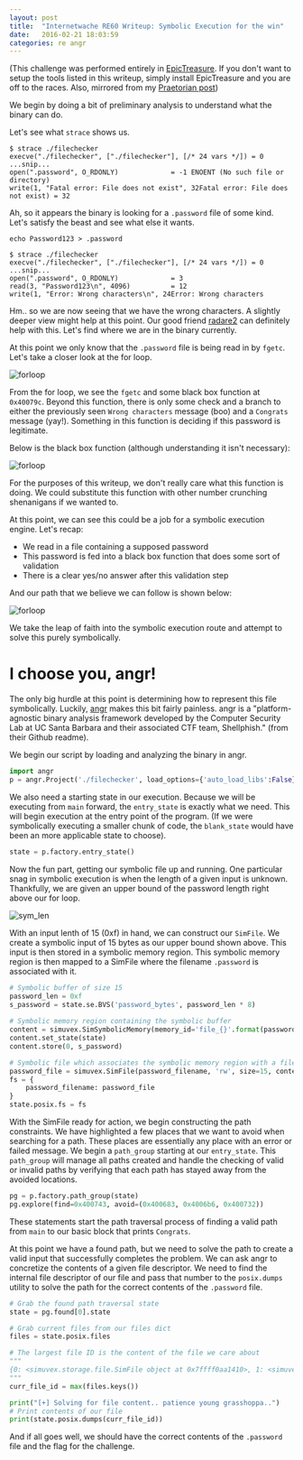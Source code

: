 ```yaml
---
layout: post
title:  "Internetwache RE60 Writeup: Symbolic Execution for the win"
date:   2016-02-21 18:03:59
categories: re angr
---
```


(This challenge was performed entirely in [EpicTreasure](https://github.com/ctfhacker/epictreasure). If you don't want to setup the tools listed in this writeup, simply install EpicTreasure and you are off to the races. Also, mirrored from my [Praetorian post](https://www.praetorian.com/blog/internetwache-re60-writeup-symbolic-execution-tramples-ctf-challenge))

We begin by doing a bit of preliminary analysis to understand what the binary can do.

Let's see what `strace` shows us.

```
$ strace ./filechecker
execve("./filechecker", ["./filechecker"], [/* 24 vars */]) = 0
...snip...
open(".password", O_RDONLY)             = -1 ENOENT (No such file or directory)
write(1, "Fatal error: File does not exist", 32Fatal error: File does not exist) = 32
```

Ah, so it appears the binary is looking for a `.password` file of some kind. Let's satisfy the beast and see what else it wants.

```
echo Password123 > .password
```

```
$ strace ./filechecker
execve("./filechecker", ["./filechecker"], [/* 24 vars */]) = 0
...snip...
open(".password", O_RDONLY)             = 3
read(3, "Password123\n", 4096)          = 12
write(1, "Error: Wrong characters\n", 24Error: Wrong characters
```

Hm.. so we are now seeing that we have the wrong characters. A slightly deeper view might help at this point. Our good friend [radare2](https://github.com/radare/radare2) can definitely help with this. Let's find where we are in the binary currently.

<script type="text/javascript" src="https://asciinema.org/a/17uh0mbe4lq4ry6i0xbvwrcjl.js" id="asciicast-17uh0mbe4lq4ry6i0xbvwrcjl" async></script>

At this point we only know that the `.password` file is being read in by `fgetc`. Let's take a closer look at the for loop.

![forloop](/assets/images/ctf-symbolic/1_for_loop.png)

From the for loop, we see the `fgetc` and some black box function at `0x40079c`. Beyond this function, there is only some check and a branch to either the previously seen `Wrong characters` message (boo) and a `Congrats` message (yay!). Something in this function is deciding if this password is legitimate.

Below is the black box function (although understanding it isn't necessary):

![forloop](/assets/images/ctf-symbolic/2_blackbox.png)

For the purposes of this writeup, we don't really care what this function is doing. We could substitute this function with other number crunching shenanigans if we wanted to.

At this point, we can see this could be a job for a symbolic execution engine. Let's recap:

* We read in a file containing a supposed password
* This password is fed into a black box function that does some sort of validation
* There is a clear yes/no answer after this validation step

And our path that we believe we can follow is shown below:

![forloop](/assets/images/ctf-symbolic/3_path.png)

We take the leap of faith into the symbolic execution route and attempt to solve this purely symbolically.

# I choose you, angr!

The only big hurdle at this point is determining how to represent this file symbolically. Luckily, [angr](https://github.com/angr/angr) makes this bit fairly painless. angr is a "platform-agnostic binary analysis framework developed by the Computer Security Lab at UC Santa Barbara and their associated CTF team, Shellphish." (from their Github readme).

We begin our script by loading and analyzing the binary in angr.

```python
import angr
p = angr.Project('./filechecker', load_options={'auto_load_libs':False})
```

We also need a starting state in our execution. Because we will be executing from `main` forward, the `entry_state` is exactly what we need. This will begin execution at the entry point of the program. (If we were symbolically executing a smaller chunk of code, the `blank_state` would have been an more applicable state to choose).

```python
state = p.factory.entry_state()
```

Now the fun part, getting our symbolic file up and running. One particular snag in symbolic execution is when the length of a given input is unknown. Thankfully, we are given an upper bound of the password length right above our for loop.

![sym_len](/assets/images/ctf-symbolic/4_filesize.png)

With an input lenth of 15 (0xf) in hand, we can construct our `SimFile`. We create a symbolic input of 15 bytes as our upper bound shown above. This input is then stored in a symbolic memory region. This symbolic memory region is then mapped to a SimFile where the filename `.password` is associated with it.

```python
# Symbolic buffer of size 15
password_len = 0xf
s_password = state.se.BVS('password_bytes', password_len * 8)
    
# Symbolic memory region containing the symbolic buffer
content = simuvex.SimSymbolicMemory(memory_id='file_{}'.format(password_filename))
content.set_state(state)
content.store(0, s_password)

# Symbolic file which associates the symbolic memory region with a filename
password_file = simuvex.SimFile(password_filename, 'rw', size=15, content=content)
fs = {
    password_filename: password_file
}
state.posix.fs = fs
```

With the SimFile ready for action, we begin constructing the path constraints. We have highlighted a few places that we want to avoid when searching for a path. These places are essentially any place with an error or failed message. We begin a `path_group` starting at our `entry_state`. This `path_group` will manage all paths created and handle the checking of valid or invalid paths by verifying that each path has stayed away from the avoided locations.

```python
pg = p.factory.path_group(state)
pg.explore(find=0x400743, avoid=(0x400683, 0x4006b6, 0x400732))
```

These statements start the path traversal process of finding a valid path from `main` to our basic block that prints `Congrats`.

At this point we have a found path, but we need to solve the path to create a valid input that successfully completes the problem. We can ask angr to concretize the contents of a given file descriptor. We need to find the internal file descriptor of our file and pass that number to the `posix.dumps` utility to solve the path for the correct contents of the `.password` file.

```python
# Grab the found path traversal state
state = pg.found[0].state

# Grab current files from our files dict
files = state.posix.files

# The largest file ID is the content of the file we care about
"""
{0: <simuvex.storage.file.SimFile object at 0x7ffff0aa1410>, 1: <simuvex.storage.file.SimFile object at 0x7ffff0aa1690>, 2: <simuvex.storage.file.SimFile object at 0x7ffff0aa1910>, 3: <simuvex.storage.file.SimFile object at 0x7ffff5694960>, 4: <simuvex.storage.file.SimFile object at 0x7ffff5694960>, 3221227200L: <simuvex.storage.file.SimFile object at 0x7ffff089f5f0>}
"""
curr_file_id = max(files.keys())

print("[+] Solving for file content.. patience young grasshoppa..")
# Print contents of our file
print(state.posix.dumps(curr_file_id))
```

And if all goes well, we should have the correct contents of the `.password` file and the flag for the challenge.

<script type="text/javascript" src="https://asciinema.org/a/05f4ct14u50sukk8f49gui9w4.js" id="asciicast-05f4ct14u50sukk8f49gui9w4" async></script>
